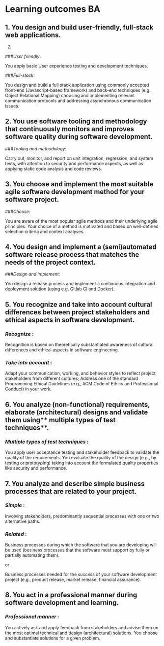 # **Learning outcomes BA**

## 1\. You design and build **user-friendly**, **full-stack** web applications.
2. 
###_User friendly_:

You apply basic User experience testing and development techniques.

###_Full-stack_:

You design and build a full stack application using commonly accepted front-end (Javascript-based framework) and back-end techniques (e.g. Object Relational Mapping) choosing and implementing relevant communication protocols and addressing asynchronous communication issues.

## 2\. You use software **tooling and methodology** that continuously monitors and improves software quality during software development.



###_Tooling and methodology_:

Carry out, monitor, and report on unit integration, regression, and system tests, with attention to security and performance aspects, as well as applying static code analysis and code reviews.

## 3\. You **choose** and implement the most suitable agile software development method for your software project.



###_Choose_:


You are aware of the most popular agile methods and their underlying agile principles.
Your choice of a method is motivated and based on well-defined selection criteria and context analyses.

## 4\. You **design and implement** a (semi)automated software release process that matches the needs of the project context.

###_Design and implement_:

You design a release process and implement a continuous integration and deployment solution (using e.g. Gitlab CI and Docker).

## 5\. You **recognize** and **take into account** cultural differences between project stakeholders and ethical aspects in software development.



### _Recognize_ :

Recognition is based on theoretically substantiated awareness of cultural differences and ethical aspects in software engineering.

### _Take into account_ :

Adapt your communication, working, and behavior styles to reflect project stakeholders from different cultures; Address one of the standard Programming Ethical Guidelines (e.g., ACM Code of Ethics and Professional Conduct) in your work.

## 6\. You analyze (non-functional) requirements, elaborate (architectural) designs and validate them using** multiple types of test techniques**.



### _Multiple types of test techniques_ :

You apply user acceptance testing and stakeholder feedback to validate the quality of the requirements. You evaluate the quality of the design (e.g., by testing or prototyping) taking into account the formulated quality properties like security and performance.

## 7\. You analyze and describe **simple** business processes that are **related** to your project.



### _Simple_ :

Involving stakeholders, predominantly sequential processes with one or two alternative paths.

### _Related_ :

Business processes during which the software that you are developing will be used (business processes that the software must support by fully or partially automating them).

or

Business processes needed for the success of your software development project (e.g., product release, market release, financial assurance).

## 8\. You act in a **professional manner** during software development and learning.



### _Professional manner_ :

You actively ask and apply feedback from stakeholders and advise them on the most optimal technical and design (architectural) solutions. You choose and substantiate solutions for a given problem.

